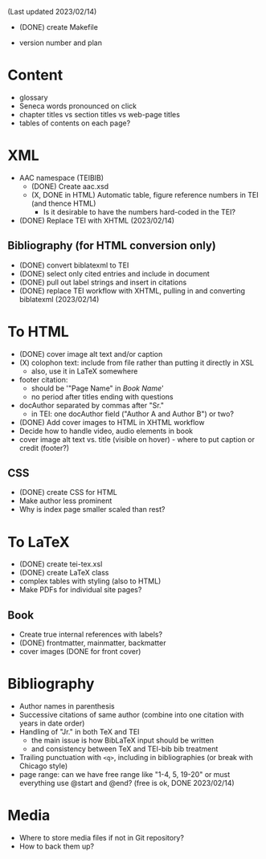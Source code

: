 (Last updated 2023/02/14)

- (DONE) create Makefile

- version number and plan

# Content
- glossary
- Seneca words pronounced on click
- chapter titles vs section titles vs web-page titles
- tables of contents on each page?

# XML
- AAC namespace (TEIBIB)
    - (DONE) Create aac.xsd
    - (X, DONE in HTML) Automatic table, figure reference numbers in TEI (and thence HTML)
        - Is it desirable to have the numbers hard-coded in the TEI?
- (DONE) Replace TEI with XHTML (2023/02/14)

## Bibliography (for HTML conversion only)
- (DONE) convert biblatexml to TEI
- (DONE) select only cited entries and include in document
- (DONE) pull out label strings and insert in citations
- (DONE) replace TEI workflow with XHTML, pulling in and converting biblatexml
  (2023/02/14)

# To HTML
- (DONE) cover image alt text and/or caption
- (X) colophon text: include from file rather than putting it directly in XSL
    - also, use it in LaTeX somewhere
- footer citation: 
    - should be '"Page Name" in *Book Name*'
    - no period after titles ending with questions
- docAuthor separated by commas after "Sr."
    - in TEI: one docAuthor field ("Author A and Author B") or two?
- (DONE) Add cover images to HTML in XHTML workflow
- Decide how to handle video, audio elements in book
- cover image alt text vs. title (visible on hover) - where to put caption or
  credit (footer?)

## CSS
- (DONE) create CSS for HTML
- Make author less prominent
- Why is index page smaller scaled than rest?

# To LaTeX
- (DONE) create tei-tex.xsl
- (DONE) create LaTeX class
- complex tables with styling (also to HTML)
- Make PDFs for individual site pages?

## Book
- Create true internal references with labels?
- (DONE) frontmatter, mainmatter, backmatter
- cover images  (DONE for front cover)

# Bibliography
- Author names in parenthesis
- Successive citations of same author (combine into one citation with
  years in date order)
- Handling of "Jr." in both TeX and TEI
    - the main issue is how BibLaTeX input should be written
    - and consistency between TeX and TEI-bib bib treatment
- Trailing punctuation with `<q>`, including in bibliographies (or break with
  Chicago style)
- page range: can we have free range like "1-4, 5, 19-20" or must everything
  use @start and @end? (free is ok, DONE 2023/02/14)

# Media
- Where to store media files if not in Git repository?
- How to back them up?
